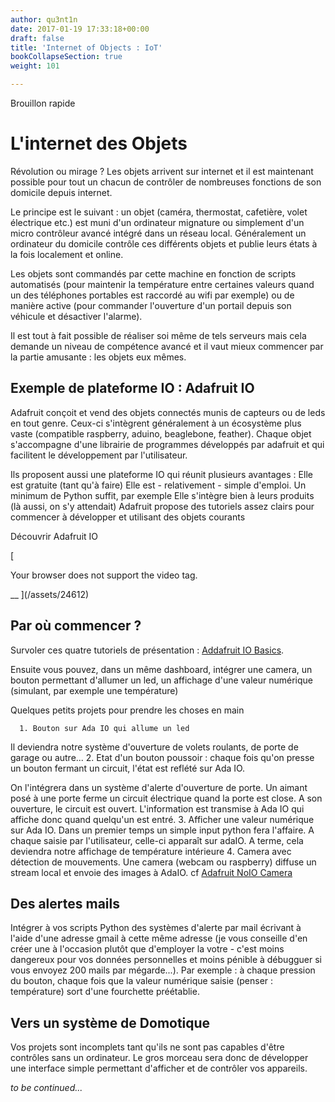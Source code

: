 ```yaml
---
author: qu3nt1n
date: 2017-01-19 17:33:18+00:00
draft: false
title: 'Internet of Objects : IoT'
bookCollapseSection: true
weight: 101

---
```


Brouillon rapide




# L'internet des Objets




Révolution ou mirage ? Les objets arrivent sur internet et il est maintenant possible pour tout un chacun de contrôler de nombreuses fonctions de son domicile depuis internet.

Le principe est le suivant : un objet (caméra, thermostat, cafetière, volet électrique etc.) est muni d'un ordinateur mignature ou simplement d'un micro contrôleur avancé intégré dans un réseau local.
Généralement un ordinateur du domicile contrôle ces différents objets et publie leurs états à la fois localement et online.

Les objets sont commandés par cette machine en fonction de scripts automatisés (pour maintenir la température entre certaines valeurs quand un des téléphones portables est raccordé au wifi par exemple) ou de manière active (pour commander l'ouverture d'un portail depuis son véhicule et désactiver l'alarme).

Il est tout à fait possible de réaliser soi même de tels serveurs mais cela demande un niveau de compétence avancé et il vaut mieux commencer par la partie amusante : les objets eux mêmes.


## Exemple de plateforme IO : Adafruit IO


Adafruit conçoit et vend des objets connectés munis de capteurs ou de leds en tout genre. Ceux-ci s'intègrent généralement à un écosystème plus vaste (compatible raspberry, aduino, beaglebone, feather). Chaque objet s'accompagne d'une librairie de programmes développés par adafruit et qui facilitent le développement par l'utilisateur.



 Ils proposent aussi une plateforme IO qui réunit plusieurs avantages :
 Elle est gratuite (tant qu'à faire)
 Elle est - relativement - simple d'emploi. Un minimum de Python suffit, par exemple
 Elle s'intègre bien à leurs produits (là aussi, on s'y attendait)
 Adafruit propose des tutoriels assez clairs pour commencer à développer et utilisant des objets courants

Découvrir Adafruit IO

[




 Your browser does not support the video tag.

 __
](/assets/24612)



## Par où commencer ?


Survoler ces quatre tutoriels de présentation : [Addafruit IO Basics](https://learn.adafruit.com/series/adafruit-io-basics).

Ensuite vous pouvez, dans un même dashboard, intégrer une camera, un bouton permettant d'allumer un led, un affichage d'une valeur numérique (simulant, par exemple une température)



Quelques petits projets pour prendre les choses en main



 	  1. Bouton sur Ada IO qui allume un led
Il deviendra notre système d'ouverture de volets roulants, de porte de garage ou autre...
 	  2. Etat d'un bouton poussoir : chaque fois qu'on presse un bouton fermant un circuit, l'état est reflété sur Ada IO.

On l'intégrera dans un système d'alerte d'ouverture de porte. Un aimant posé à une porte ferme un circuit électrique quand la porte est close. A son ouverture, le circuit est ouvert. L'information est transmise à Ada IO qui affiche donc quand quelqu'un est entré.
 	  3. Afficher une valeur numérique sur Ada IO. Dans un premier temps un simple input python fera l'affaire. A chaque saisie par l'utilisateur, celle-ci apparaît sur adaIO.
A terme, cela deviendra notre affichage de température intérieure
 	  4. Camera avec détection de mouvements. Une camera (webcam ou raspberry) diffuse un stream local et envoie des images à AdaIO. cf [Adafruit NoIO Camera](https://learn.adafruit.com/cloud-cam-connected-raspberry-pi-security-camera/pi-camera-setup?view=all)



## Des alertes mails


Intégrer à vos scripts Python des systèmes d'alerte par mail écrivant à l'aide d'une adresse gmail à cette même adresse (je vous conseille d'en créer une à l'occasion plutôt que d'employer la votre - c'est moins dangereux pour vos données personnelles et moins pénible à débugguer si vous envoyez 200 mails par mégarde...).
Par exemple : à chaque pression du bouton, chaque fois que la valeur numérique saisie (penser : température) sort d'une fourchette préétablie.


## Vers un système de Domotique


Vos projets sont incomplets tant qu'ils ne sont pas capables d'être contrôles sans un ordinateur. Le gros morceau sera donc de développer une interface simple permettant d'afficher et de contrôler vos appareils.

_to be continued..._

